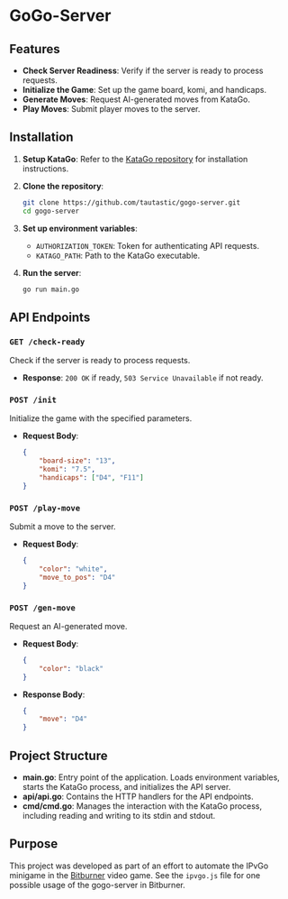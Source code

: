 # GoGo-Server

## Features

- **Check Server Readiness**: Verify if the server is ready to process requests.
- **Initialize the Game**: Set up the game board, komi, and handicaps.
- **Generate Moves**: Request AI-generated moves from KataGo.
- **Play Moves**: Submit player moves to the server.

## Installation

1. **Setup KataGo**:
    Refer to the [KataGo repository](https://github.com/lightvector/KataGo) for installation instructions.

2. **Clone the repository**:
    ```sh
    git clone https://github.com/tautastic/gogo-server.git
    cd gogo-server
    ```

3. **Set up environment variables**:
    - `AUTHORIZATION_TOKEN`: Token for authenticating API requests.
    - `KATAGO_PATH`: Path to the KataGo executable.

4. **Run the server**:
    ```sh
    go run main.go
    ```

## API Endpoints

### `GET /check-ready`

Check if the server is ready to process requests.

- **Response**: `200 OK` if ready, `503 Service Unavailable` if not ready.

### `POST /init`

Initialize the game with the specified parameters.

- **Request Body**:
    ```json
    {
        "board-size": "13",
        "komi": "7.5",
        "handicaps": ["D4", "F11"]
    }
    ```

### `POST /play-move`

Submit a move to the server.

- **Request Body**:
    ```json
    {
        "color": "white",
        "move_to_pos": "D4"
    }
    ```

### `POST /gen-move`

Request an AI-generated move.

- **Request Body**:
    ```json
    {
        "color": "black"
    }
    ```

- **Response Body**:
    ```json
    {
        "move": "D4"
    }
    ```

## Project Structure

- **main.go**: Entry point of the application. Loads environment variables, starts the KataGo process, and initializes the API server.
- **api/api.go**: Contains the HTTP handlers for the API endpoints.
- **cmd/cmd.go**: Manages the interaction with the KataGo process, including reading and writing to its stdin and stdout.

## Purpose

This project was developed as part of an effort to automate the IPvGo minigame in the [Bitburner](https://github.com/bitburner-official/bitburner-src) video game.
See the `ipvgo.js` file for one possible usage of the gogo-server in Bitburner.
